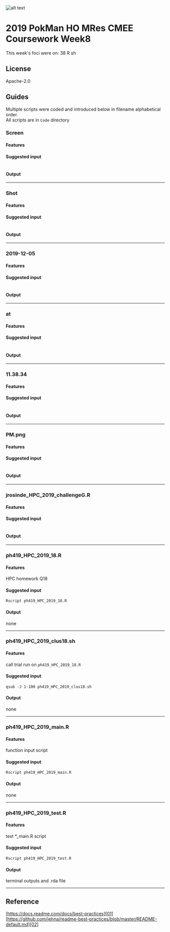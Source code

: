 ![alt text](https://unichoices.co.uk/wp-content/uploads/2015/09/Imperial-College-London.jpg)

# 2019 PokMan HO MRes CMEE Coursework Week8

This week's foci were on: 38 R sh 

## License

Apache-2.0

## Guides

Multiple scripts were coded and introduced below in filename alphabetical order.  
All scripts are in `Code` directory

### Screen

#### Features


#### Suggested input

```
```

#### Output

*****

### Shot

#### Features


#### Suggested input

```
```

#### Output

*****

### 2019-12-05

#### Features


#### Suggested input

```
```

#### Output

*****

### at

#### Features


#### Suggested input

```
```

#### Output

*****

### 11.38.34

#### Features


#### Suggested input

```
```

#### Output

*****

### PM.png

#### Features


#### Suggested input

```
```

#### Output

*****

### jrosinde_HPC_2019_challengeG.R

#### Features


#### Suggested input

```
```

#### Output

*****

### ph419_HPC_2019_18.R

#### Features

HPC homework Q18

#### Suggested input

```
Rscript ph419_HPC_2019_18.R
```

#### Output

none
*****

### ph419_HPC_2019_clus18.sh

#### Features

call trial run on `ph419_HPC_2019_18.R`

#### Suggested input

```
qsub -J 1-100 ph419_HPC_2019_clus18.sh
```

#### Output

none
*****

### ph419_HPC_2019_main.R

#### Features

function input script

#### Suggested input

```
Rscript ph419_HPC_2019_main.R
```

#### Output

none
*****

### ph419_HPC_2019_test.R

#### Features

test *_main.R script

#### Suggested input

```
Rscript ph419_HPC_2019_test.R
```

#### Output

terminal outputs and .rda file
*****

## Reference

[https://docs.readme.com/docs/best-practices][01]  
[https://github.com/jehna/readme-best-practices/blob/master/README-default.md][02]  

[01]:https://docs.readme.com/docs/best-practices
[02]:https://github.com/jehna/readme-best-practices/blob/master/README-default.md